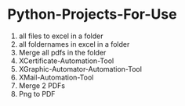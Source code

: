 # Python-Projects-For-Use

1. all files to excel in a folder
2. all foldernames in excel in a folder
3. Merge all pdfs in the folder
4. XCertificate-Automation-Tool
5. XGraphic-Automator-Automation-Tool
6. XMail-Automation-Tool
7. Merge 2 PDFs
8. Png to PDF